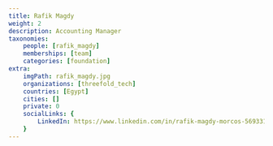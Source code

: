 ```yaml
---
title: Rafik Magdy
weight: 2
description: Accounting Manager
taxonomies:
    people: [rafik_magdy]
    memberships: [team]
    categories: [foundation]
extra:
    imgPath: rafik_magdy.jpg
    organizations: [threefold_tech]
    countries: [Egypt]
    cities: []
    private: 0
    socialLinks: {
        LinkedIn: https://www.linkedin.com/in/rafik-magdy-morcos-5693311b0/
    }
---
```


<!--

I'm Rafik Magdy Morcos, As a father to two beautiful girls, I enjoy witnessing their growth and guiding them through life's adventures. My enthusiasm for learning and sharing knowledge fuels my dedication to helping others. And I'm passionate about football international competition. I'm  Accounting Manager responsible for Perform routine reconciliation operations involving a variety of documents and accounts which requires cross referencing between accounts. Prepare recurring reports as scheduled, monthly reports, and special reports as required, for budget preparation, audits or other reasons.Advise and organize regular finance meetings to assist international staff, experts and consultants on all respects of allowances, salary advances, travel claims and other financial topics.
And i'm looking to be certified by CMA.

--!>